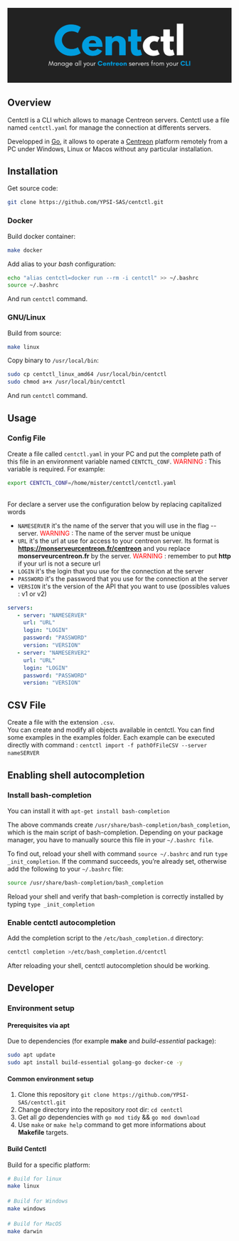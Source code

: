 ![](asserts/img/LOGO.png)

## Overview
Centctl is a CLI which allows to manage Centreon servers. Centctl use a file named `centctl.yaml` for manage the connection at differents servers.

Developped in [Go](https://golang.org/), it allows to operate a [Centreon](https://www.centreon.com/) platform remotely from a PC under Windows, Linux or Macos without any particular installation.

## Installation

Get source code:
```bash
git clone https://github.com/YPSI-SAS/centctl.git
```
### Docker
Build docker container:
```bash
make docker
```
Add alias to your *bash* configuration:
```bash
echo "alias centctl=docker run --rm -i centctl" >> ~/.bashrc
source ~/.bashrc
```
And run `centctl` command.

### GNU/Linux
Build from source:
```bash
make linux
```
Copy binary to `/usr/local/bin`:
```bash
sudo cp centctl_linux_amd64 /usr/local/bin/centctl
sudo chmod a+x /usr/local/bin/centctl
```
And run `centctl` command.
## Usage
### Config File
Create a file called `centctl.yaml` in your PC and put the complete path of this file in an environment variable named `CENTCTL_CONF`.<span style="color: #FF0000"> WARNING </span> : This variable is required. For example:

```bash
export CENTCTL_CONF=/home/mister/centctl/centctl.yaml
```

<br/>For declare a server use the configuration below by replacing capitalized words

* `NAMESERVER` it's the name of the server that you will use in the flag --server. <span style="color: #FF0000"> WARNING </span> : The name of the server must be unique
* `URL` it's the url at use for access to your centreon server. Its format is **https://monserveurcentreon.fr/centreon** and you replace **monserveurcentreon.fr** by the server. <span style="color: #FF0000"> WARNING </span> : remember to put **http** if your url is not a secure url
* `LOGIN` it's the login that you use for the connection at the server
* `PASSWORD` it's the password that you use for the connection at the server
* `VERSION` it's the version of the API that you want to use (possibles values : v1 or v2)

```yaml
servers:
   - server: "NAMESERVER"
     url: "URL" 
     login: "LOGIN"
     password: "PASSWORD"
     version: "VERSION"
   - server: "NAMESERVER2"
     url: "URL" 
     login: "LOGIN"
     password: "PASSWORD"
     version: "VERSION"

```

## CSV File
Create a file with the extension `.csv`.
<br/>You can create and modify all objects available in centctl. You can find some examples in the examples folder.
Each example can be executed directly with command : `centctl import -f pathOfFileCSV --server nameSERVER`

## Enabling shell autocompletion
### Install bash-completion
You can install it with `apt-get install bash-completion`

The above commands create `/usr/share/bash-completion/bash_completion`, which is the main script of bash-completion. Depending on your package manager, you have to manually source this file in your `~/.bashrc file`.

To find out, reload your shell with command `source ~/.bashrc` and run `type _init_completion`. If the command succeeds, you’re already set, otherwise add the following to your `~/.bashrc` file:

```bash
source /usr/share/bash-completion/bash_completion
```

Reload your shell and verify that bash-completion is correctly installed by typing `type _init_completion`

### Enable centctl autocompletion
Add the completion script to the `/etc/bash_completion.d` directory:

```bash
centctl completion >/etc/bash_completion.d/centctl
``` 

After reloading your shell, centctl autocompletion should be working.

## Developer

### Environment setup
#### Prerequisites via apt
Due to dependencies (for example **make** and *build-essential* package):
```bash
sudo apt update
sudo apt install build-essential golang-go docker-ce -y
```

#### Common environment setup
1. Clone this repository `git clone https://github.com/YPSI-SAS/centctl.git`
2. Change directory into the repository root dir: `cd centctl`
3. Get all *go* dependencies with `go mod tidy` && `go mod download`
4. Use `make` or `make help` command to get more informations about **Makefile** targets.


#### Build Centctl
Build for a specific platform:
```bash
# Build for linux
make linux

# Build for Windows
make windows

# Build for MacOS
make darwin
```